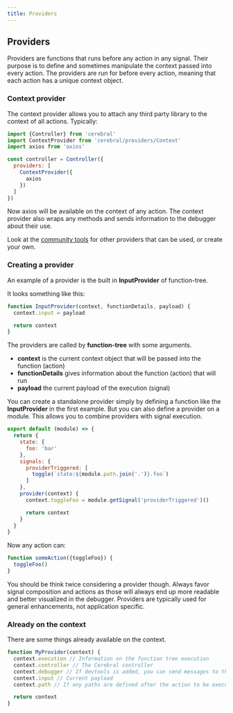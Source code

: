 ```yaml
---
title: Providers
---
```


## Providers

Providers are functions that runs before any action in any signal. Their purpose is to define and sometimes manipulate the context passed into every action. The providers are run for before every action, meaning that each action has a unique context object.

### Context provider
The context provider allows you to attach any third party library to the context of all actions. Typically:


```js
import {Controller} from 'cerebral'
import ContextProvider from 'cerebral/providers/Context'
import axios from 'axios'

const controller = Controller({
  providers: [
    ContextProvider({
      axios
    })
  ]
})
```

Now axios will be available on the context of any action. The context provider also wraps any methods and sends information to the debugger about their use.

Look at the [community tools]() for other providers that can be used, or create your own.

### Creating a provider

An example of a provider is the built in **InputProvider** of function-tree.

It looks something like this:

```js
function InputProvider(context, functionDetails, payload) {
  context.input = payload

  return context
}
```

The providers are called by **function-tree** with some arguments.

- **context** is the current context object that will be passed into the function (action)
- **functionDetails** gives information about the function (action) that will run
- **payload** the current payload of the execution (signal)

You can create a standalone provider simply by defining a function like the **InputProvider** in the first example. But you can also define a provider on a module. This allows you to combine providers with signal execution.

```js
export default (module) => {
  return {
    state: {
      foo: 'bar'
    },
    signals: {
      providerTriggered: [
        toggle(`state:${module.path.join('.')}.foo`)
      ]
    },
    provider(context) {
      context.toggleFoo = module.getSignal('providerTriggered')()

      return context
    }
  }
}
```

Now any action can:

```js
function someAction({toggleFoo}) {
  toggleFoo()
}
```

You should be think twice considering a provider though. Always favor signal composition and actions as those will always end up more readable and better visualized in the debugger. Providers are typically used for general enhancements, not application specific.

### Already on the context
There are some things already available on the context.

```js
function MyProvider(context) {
  context.execution // Information on the function tree execution
  context.controller // The Cerebral controller
  context.debugger // If devtools is added, you can send messages to the debugger
  context.input // Current payload
  context.path // If any paths are defined after the action to be executed

  return context
}
```

